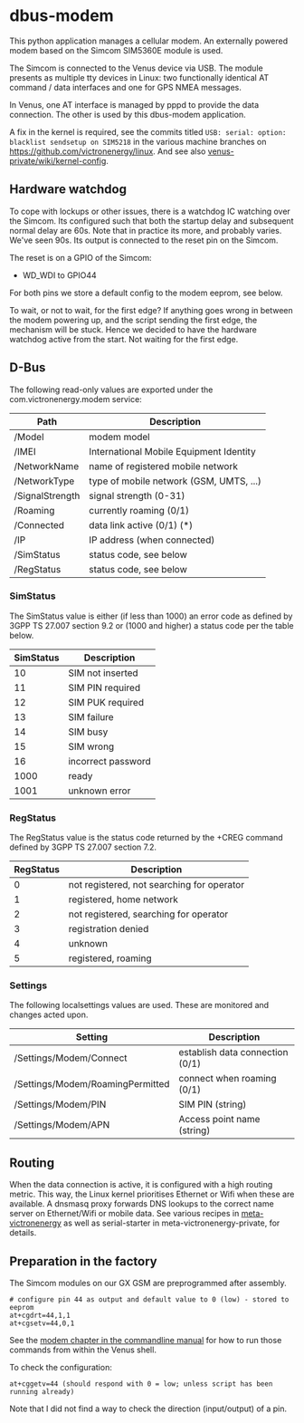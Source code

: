 # dbus-modem

This python application manages a cellular modem. An externally powered modem based on the Simcom
SIM5360E module is used.

The Simcom is connected to the Venus device via USB. The module presents as multiple tty devices
in Linux: two functionally identical AT command / data interfaces and one for GPS NMEA messages.

In Venus, one AT interface is managed by pppd to provide the data connection. The other is used by
this dbus-modem application.

A fix in the kernel is required, see the commits titled `USB: serial: option: blacklist sendsetup on
SIM5218` in the various machine branches on https://github.com/victronenergy/linux. And see also 
[venus-private/wiki/kernel-config](https://github.com/victronenergy/venus-private/wiki/kernel-config).

## Hardware watchdog
To cope with lockups or other issues, there is a watchdog IC watching over the Simcom. Its configured
such that both the startup delay and subsequent normal delay are 60s. Note that in practice its more,
and probably varies. We've seen 90s. Its output is connected to the reset pin on the Simcom.

The reset is on a GPIO of the Simcom:

* WD_WDI to GPIO44

For both pins we store a default config to the modem eeprom, see below.

To wait, or not to wait, for the first edge?
If anything goes wrong in between the modem powering up, and the script sending the first edge, the
mechanism will be stuck. Hence we decided to have the hardware watchdog active from the start. Not
waiting for the first edge.

## D-Bus
The following read-only values are exported under the com.victronenergy.modem service:

Path | Description
-----|-------------
/Model | modem model
/IMEI | International Mobile Equipment Identity
/NetworkName | name of registered mobile network
/NetworkType | type of mobile network (GSM, UMTS, ...)
/SignalStrength | signal strength (0-31)
/Roaming | currently roaming (0/1)
/Connected | data link active (0/1)  (*)
/IP | IP address (when connected)
/SimStatus | status code, see below
/RegStatus | status code, see below

### SimStatus
The SimStatus value is either (if less than 1000) an error code as
defined by 3GPP TS 27.007 section 9.2 or (1000 and higher) a status
code per the table below.

SimStatus | Description
----------|------------
10 | SIM not inserted
11 | SIM PIN required
12 | SIM PUK required
13 | SIM failure
14 | SIM busy
15 | SIM wrong
16 | incorrect password
1000 | ready
1001 | unknown error

### RegStatus
The RegStatus value is the status code returned by the +CREG command
defined by 3GPP TS 27.007 section 7.2.

RegStatus | Description
----------|------------
0 | not registered, not searching for operator
1 | registered, home network
2 | not registered, searching for operator
3 | registration denied
4 | unknown
5 | registered, roaming

### Settings
The following localsettings values are used. These are monitored and changes acted upon.

Setting | Description
--------|------------
/Settings/Modem/Connect | establish data connection (0/1)
/Settings/Modem/RoamingPermitted | connect when roaming (0/1)
/Settings/Modem/PIN | SIM PIN (string)
/Settings/Modem/APN | Access point name (string)

## Routing
When the data connection is active, it is configured with a high routing metric. This way, the Linux
kernel prioritises Ethernet or Wifi when these are available. A dnsmasq proxy forwards DNS lookups
to the correct name server on Ethernet/Wifi or mobile data. See various recipes in
[meta-victronenergy](https://github.com/victronenerygy/meta-victronenergy)
as well as serial-starter in meta-victronenergy-private, for details.

## Preparation in the factory
The Simcom modules on our GX GSM are preprogrammed after assembly.

```
# configure pin 44 as output and default value to 0 (low) - stored to eeprom
at+cgdrt=44,1,1
at+cgsetv=44,0,1
```

See the [modem chapter in the commandline manual](https://github.com/victronenergy/venus/wiki/commandline-introduction#modem) for how to run those commands from within the Venus shell.

To check the configuration:
```
at+cggetv=44 (should respond with 0 = low; unless script has been running already)
```

Note that I did not find a way to check the direction (input/output) of a pin.
